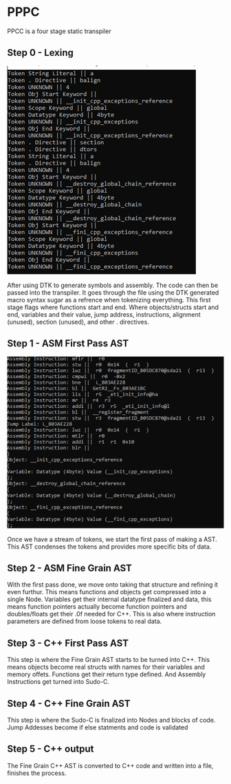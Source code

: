 # PPPC

PPCC is a four stage static transpiler

## Step 0 - Lexing
![alt text](../README_ASSETS/Step0.png)

After using DTK to generate symbols and assembly. The code can then be passed into the transpiler. It goes through the file using the DTK generated macro syntax sugar as a refrence when tokenizing everything. This first stage flags where functions start and end. Where objects/structs start and end, variables and their value, jump address, instructions, alignment (unused), section (unused), and other . directives.

## Step 1 - ASM First Pass AST
![alt text](../README_ASSETS/Step1.png)

Once we have a stream of tokens, we start the first pass of making a AST. This AST condenses the tokens and provides more specific bits of data.

## Step 2 - ASM Fine Grain AST

With the first pass done, we move onto taking that structure and refining it even furthur. This means functions and objects get compressed into a single Node. Variables get their internal datatype finalized and data, this means function pointers actually become function pointers and doubles/floats get their .0f needed for C++. This is also where instruction parameters are defined from loose tokens to real data.

## Step 3 - C++ First Pass AST

This step is where the Fine Grain AST starts to be turned into C++. This means objects become real structs with names for their variables and memory offets. Functions get their return type defined. And Assembly Instructions get turned into Sudo-C.

## Step 4 - C++ Fine Grain AST

This step is where the Sudo-C is finalized into Nodes and blocks of code. Jump Addesses become if else statments and code is validated

## Step 5 - C++ output

The Fine Grain C++ AST is converted to C++ code and written into a file, finishes the process.